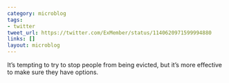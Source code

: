 ```yaml
---
category: microblog
tags:
- twitter
tweet_url: https://twitter.com/ExMember/status/1140620971599994880
links: []
layout: microblog
---
```

It’s tempting to try to stop people from being evicted, but it’s more effective to make sure they have options.
